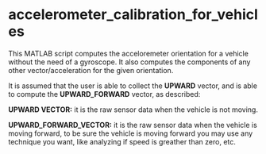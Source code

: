 # accelerometer_calibration_for_vehicles

This MATLAB script computes the acceloremeter orientation for a vehicle without the need of a gyroscope.
It also computes the components of any other vector/acceleration for the given orientation.

It is assumed that the user is able to collect the **UPWARD** vector, and is able to compute the **UPWARD_FORWARD** vector, as described:

  **UPWARD VECTOR:** it is the raw sensor data when the vehicle is not moving.
  
  **UPWARD_FORWARD_VECTOR:** it is the raw sensor data when the vehicle is moving forward, to be sure the vehicle is moving forward you may use any technique you want, like analyzing if speed is greather than zero, etc.


